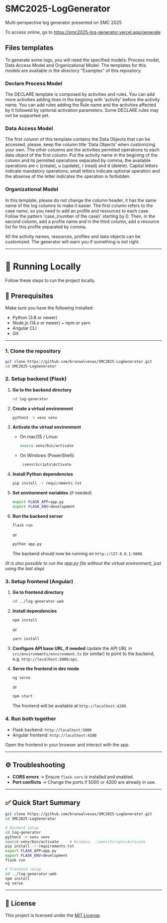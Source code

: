 # SMC2025-LogGenerator
Multi-perspective log generator presented on SMC 2025

To access online, go to https://smc2025-log-generator.vercel.app/generate

## Files templates

To generate some logs, you will need the specified models: Process model, Data Access Model and Organizational Model. The templates for this models are available in the directory "Examples" of this repository. 

### Declare Process Model
The DECLARE template is composed by activities and rules. You can add more activities adding lines in the begining with 'activity' before the activity name. You can add rules adding the Rule name and the activities affected by it followed by optional activation parameters. Some DECLARE rules may not be supported yet.

### Data Access Model
The first column of this template contains the Data Objects that can be accessed, please, keep the column title 'Data Objects' when customizing your own. The other columns are the activities permited operations to each data object of the first column. Put the activity name in the begining of the column and its permited operations separated by comma, the available operations are c (create), u (update), r (read) and d (delete). Capital letters indicate mandatory operations, small letters indicate optional operation and the absense of the letter indicates the operation is forbidden.

### Organizational Model
In this template, please do not change the column header, it has the same name of the log columns to make it easier. The first column refers to the case name, so you need to add an profile and resources to each case. Follow the pattern 'case_{number of the case}' starting by 0. Then, in the second column, add a profile name and in the third column, add a resource list for this profile separated by comma.

All the activity names, resources, profiles and data objects can be customized. The generator will warn you if something is not right.

---

# 🚀 Running Locally

Follow these steps to run the project locally.

## 🔧 Prerequisites

Make sure you have the following installed:

* Python (3.8 or newer)
* Node.js (14.x or newer) + npm or yarn
* Angular CLI
* Git

---

### 1. Clone the repository

```bash
git clone https://github.com/brunaalvesws/SMC2025-LogGenerator.git
cd SMC2025-LogGenerator
```

### 2. Setup backend (Flask)

1. **Go to the backend directory**

   ```bash
   cd log-generator
   ```

2. **Create a virtual environment**

   ```bash
   python3 -m venv venv
   ```

3. **Activate the virtual environment**

   * On macOS / Linux:

     ```bash
     source venv/bin/activate
     ```
   * On Windows (PowerShell):

     ```powershell
     .\venv\Scripts\Activate
     ```

4. **Install Python dependencies**

   ```bash
   pip install -r requirements.txt
   ```

5. **Set environment variables** (if needed)

   ```bash
   export FLASK_APP=app.py
   export FLASK_ENV=development
   ```


6. **Run the backend server**

   ```bash
   flask run
   ```

   or

   ```bash
   python app.py
   ```

   The backend should now be running on `http://127.0.0.1:5000`.

*(It is also possible to run the app.py file without the virtual environment, just using the last step)*

### 3. Setup frontend (Angular)

1. **Go to frontend directory**

   ```bash
   cd ../log-generator-web
   ```

2. **Install dependencies**

   ```bash
   npm install
   ```

   or

   ```bash
   yarn install
   ```

3. **Configure API base URL, if needed**
   Update the API URL in `src/environments/environment.ts` (or similar) to point to the backend, e.g. `http://localhost:5000/api`.

4. **Serve the frontend in dev mode**

   ```bash
   ng serve
   ```

   or

   ```bash
   npm start
   ```

   The frontend will be available at `http://localhost:4200`.

### 4. Run both together

* Flask backend: `http://localhost:5000`
* Angular frontend: `http://localhost:4200`

Open the frontend in your browser and interact with the app.

---

## ⚙️ Troubleshooting

* **CORS errors** → Ensure `flask-cors` is installed and enabled.
* **Port conflicts** → Change the ports if 5000 or 4200 are already in use.

---

## ✅ Quick Start Summary

```bash
git clone https://github.com/brunaalvesws/SMC2025-LogGenerator.git
cd SMC2025-LogGenerator

# Backend setup
cd log-generator
python3 -m venv venv
source venv/bin/activate     # Windows: .\venv\Scripts\Activate
pip install -r requirements.txt
export FLASK_APP=app.py
export FLASK_ENV=development
flask run

# Frontend setup
cd ../log-generator-web
npm install
ng serve
```

---

## 📄 License

This project is licensed under the [MIT License](LICENSE).
